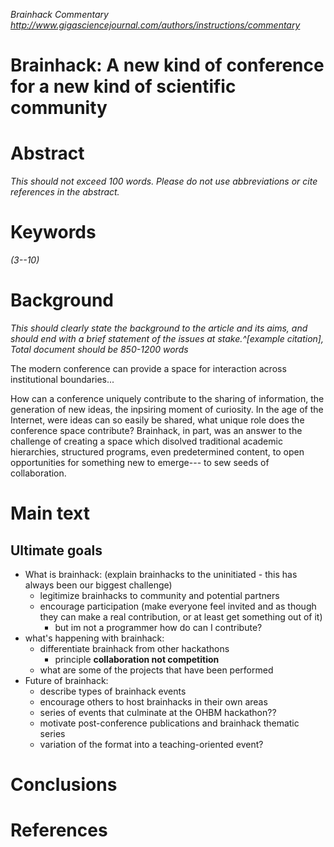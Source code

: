 *Brainhack Commentary*
*http://www.gigasciencejournal.com/authors/instructions/commentary*


Brainhack: A new kind of conference for a new kind of scientific community
===

# Abstract
*This should not exceed 100 words. Please do not use abbreviations or cite references in the abstract.*

# Keywords 
*(3--10)*


# Background

*This should clearly state the background to the article and its aims, and should end with a brief statement of the issues at stake.^[example citation], Total document should be 850-1200 words*

The modern conference can provide a space for interaction across institutional boundaries...

How can a conference uniquely contribute to the sharing of information, the generation of new ideas, the inpsiring moment of curiosity. In the age of the Internet, were ideas can so easily be shared, what unique role does the conference space contribute? Brainhack, in part, was an answer to the challenge of creating a space which disolved traditional academic hierarchies, structured programs, even predetermined content, to open opportunities for something new to emerge--- to sew seeds of collaboration.

# Main text


## Ultimate goals
- What is brainhack: (explain brainhacks to the uninitiated - this has always been our biggest challenge)
	- legitimize brainhacks to community and potential partners
	- encourage participation (make everyone feel invited and as though they can make a real contribution, or at least get something out of it)
		- but im not a programmer how do can I contribute? 
- what's happening with brainhack:
	- differentiate brainhack from other hackathons
		- principle **collaboration not competition**
    - what are some of the projects that have been performed	
- Future of brainhack:
	- describe types of brainhack events
	- encourage others to host brainhacks in their own areas
	- series of events that culminate at the OHBM hackathon??
	- motivate post-conference publications and brainhack thematic series  
	- variation of the format into a teaching-oriented event?

# Conclusions



# References

